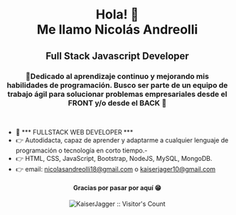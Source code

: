 <h1 align="center">Hola! 👋<br />Me llamo Nicolás Andreolli</h1>
<h2 align="center">Full Stack Javascript Developer</h2>
<h3 align="center">🎯Dedicado al aprendizaje continuo y mejorando mis habilidades de programación. Busco ser parte de un equipo de trabajo ágil para solucionar problemas empresariales desde el FRONT y/o desde el BACK 🚀</h3>
&nbsp;<br />


- 📄 *** FULLSTACK WEB DEVELOPER ***
- 👉 Autodidacta, capaz de aprender y adaptarme a cualquier lenguaje de programación o tecnología en corto tiempo.-
- 👉 HTML, CSS, JavaScript, Bootstrap, NodeJS, MySQL, MongoDB.
- 👉 email: nicolasandreolli18@gmail.com o kaiserjager10@gmail.com


<h4 align="center">Gracias por pasar por aquí 😁</h4>

<p align="center"><img src="https://profile-counter.glitch.me/{KaiserJagger}/count.svg" alt="KaiserJagger :: Visitor's Count" /></p>






